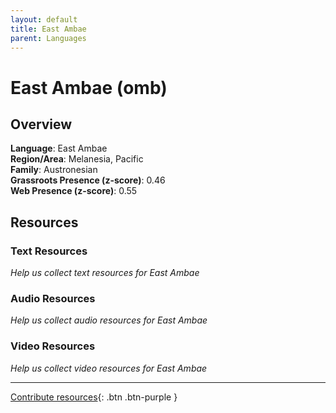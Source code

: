 ```yaml
---
layout: default
title: East Ambae
parent: Languages
---
```


# East Ambae (omb)

## Overview

**Language**: East Ambae  
**Region/Area**: Melanesia, Pacific  
**Family**: Austronesian  
**Grassroots Presence (z-score)**: 0.46  
**Web Presence (z-score)**: 0.55  

## Resources

### Text Resources
*Help us collect text resources for East Ambae*

### Audio Resources
*Help us collect audio resources for East Ambae*

### Video Resources
*Help us collect video resources for East Ambae*

---

[Contribute resources](https://forms.office.com/e/1SfLJx3u1r){: .btn .btn-purple }
